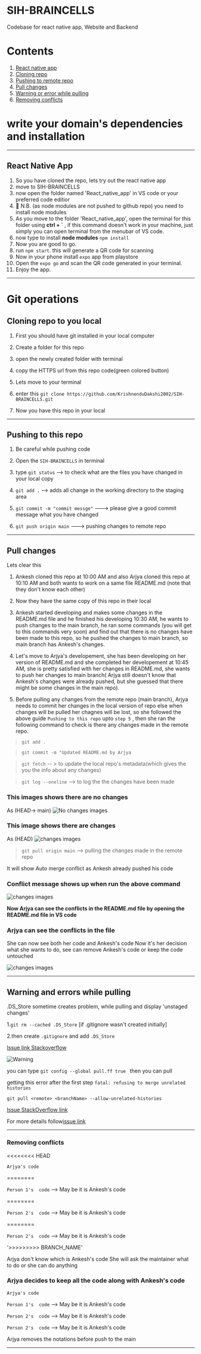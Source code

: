 # SIH-BRAINCELLS
Codebase for react native app, Website and Backend

# Contents
1. [React native app](#react-native-app)
2. [Cloning repo](#cloning-repo-to-you-local)
3. [Pushing to remote repo](#pushing-to-this-repo)
4. [Pull changes](#pull-changes)
5. [Warning or error while pulling](#warning-and-errors-while-pulling)
6. [Removing conflicts](#removing-conflicts)


# write your domain's dependencies and installation

-------------------------------------------------------------------------------------------------

## React Native App

1. So you have cloned the repo, lets try out the react native app
2. move to SIH-BRAINCELLS
3. now open the folder named 'React_native_app' in VS code or your preferred code editior
4. 📒 N.B. (as node modules are not pushed to github repo) you need to install node modules
5. As you move to the folder 'React_native_app', open the terminal for this folder using **ctrl + `** , if this command doesn't work in your machine, just simply you can open terminal from the menubar of VS code.
6. now type to install **node modules** `npm install`
7. Now you are good to go.
8. run `npm start`. this will generate a QR code for scanning
9. Now in your phone install `expo` app from playstore
10. Open the `expo go` and scan the QR code generated in your terminal.
11. Enjoy the app.

-------------------------------------------------------------------------------------------------









# Git operations

## Cloning repo to you local

1. First you should have git installed in your local computer

2. Create a folder for this repo

3. open the newly created folder with terminal 

4. copy the HTTPS url from this repo code(green colored button)

5. Lets move to your terminal

6. enter this `git clone https://github.com/KrishnenduDakshi2002/SIH-BRAINCELLS.git`

7. Now you have this repo in your local


-------------------------------------------------------------------------------------------------


## Pushing to this repo
1. Be careful while pushing code

2. Open the `SIH-BRAINCELLS` in terminal

3. type `git status` --> to check what are the files you have changed in your local copy

4. `git add .` --> adds all change in the working directory to the staging area

5. `git commit -m "commit messge"` ---> please give a good commit message what you have changed

6. `git push origin main` ---> pushing changes to remote repo

-------------------------------------------------------------------------------------------------

## Pull changes

Lets clear this

1. Ankesh cloned this repo at 10:00 AM and
   also  Arjya cloned this repo at 10:10 AM and both wants to work on a same file README.md (note that they don't know each other)

2. Now they have the same copy of this repo in their local
3. Ankesh started developing and makes some changes in the README.md file and he finished his developing 10:30 AM, he wants to push changes to the main branch, he ran some commands (you will get to this commands very soon) and find out that there is no changes have been made to this repo, so he pushed the changes to main branch, so main branch has Ankesh's changes.

4. Let's move to Arjya's developement, she has been developing on her version of README.md and she completed her developement at 10:45 AM,
she is pretty satisfied with her changes in README.md, she wants to push her changes to main branch( Arjya still doesn't know that Ankesh's changes were already pushed, but she guessed that there might be some changes in the main repo).

5. Before pulling any changes from the remote repo (main branch), Arjya needs to commit her changes in the local version of repo else when changes will be pulled her chagnes will be lost, so she followed the above guide `Pushing to this repo` upto `step 5` , then she ran the following command to check is there any changes made in the remote repo.

> `git add .`
    
> `git commit -m "Updated README.md by Arjya`

> `git fetch` -- > to update the local repo's metadata(which gives the you the info about any changes)

> `git log --oneline` --> to log the the changes have been made

### This images shows there are no changes
As (HEAD-> main) 
![No changes images](/assets/images/No_changes.png)

### This image shows there are changes
As (HEAD)
![changes images](/assets/images/Chages_no_changes.jpg)

> `git pull origin main` --> pulling the changes made in the remote repo

It will show Auto merge conflict as Ankesh already pushed his code

### Conflict message shows up when run the above command

![changes images](/assets/images/pull_conflicts.jpg)

**Now Arjya can see the conflicts in the README.md file by opening the README.md file in VS code**

### Arjya can see the conflicts in the file

She can now see both her code and Ankesh's code
Now it's her decision what she wants to do, see can remove Ankesh's code or keep the code untouched

![changes images](/assets/images/Conflicts.jpg)

-------------------------------------------------------------------------------------------------
## Warning and errors while pulling

.DS_Store sometime creates problem, while pulling and display 'unstaged changes'

1.`git rm --cached .DS_Store` [if .gitignore wasn't created initially]

2.then create `.gitignore` and add `.DS_Store` 

[Issue link Stackoverflow](https://stackoverflow.com/questions/18393498/gitignore-all-the-ds-store-files-in-every-folder-and-subfolder)

![Warning](https://user-images.githubusercontent.com/44277044/164540951-cadef7be-5b07-4ad8-9bba-10b817663599.PNG)

you can type `git config --global pull.ff true `
then you can pull 

getting this error after the first step `fatal: refusing to merge unrelated histories`

`git pull <remote> <branchName> --allow-unrelated-histories`

[Issue StackOverflow link](https://stackoverflow.com/questions/37937984/git-refusing-to-merge-unrelated-histories-on-rebase)

For more details follow[issue link](https://github.com/desktop/desktop/issues/14431#issuecomment-1106634672)

-------------------------------------------------------------------------------------------------

### Removing conflicts

<<<<<<<< HEAD  

`Arjya's code`

========

`Person 1's  code` --> May be it is Ankesh's code

========

`Person 2's  code`  --> May be it is Ankesh's code

========

`Person 2's  code`  --> May be it is Ankesh's code

'>>>>>>>>>  BRANCH_NAME'

Arjya don't know which is Ankesh's code
She will ask the maintainer what to do or she can do anything


### Arjya decides to keep all the code along with Ankesh's code


`Arjya's code`


`Person 1's  code` --> May be it is Ankesh's code



`Person 2's  code`  --> May be it is Ankesh's code


`Person 2's  code`  --> May be it is Ankesh's code


Arjya removes the notations before push to the main

-------------------------------------------------------------------------------------------------

